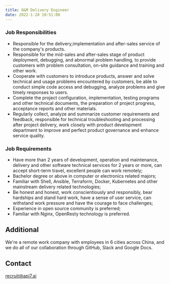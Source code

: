 ```yaml
---
title: O&M Delivery Engineer
date: 2022-1-20 10:51:00
---
```


### Job Responsibilities 

- Responsible for the delivery,implementation and after-sales service of the company's products.
- Responsible for the mid-sales and after-sales stage of product deployment, debugging, and abnormal problem handling, to provide customers with problem consultation, on-site guidance and training and other work.
- Cooperate with customers to introduce products, answer and solve technical and usage problems encountered by customers, be able to conduct simple code access and debugging, analyze problems and give timely responses to users.
- Complete the project configuration, implementation, testing programs and other technical documents, the preparation of project progress, acceptance reports and other materials.
- Regularly collect, analyze and summarize customer requirements and feedback, responsible for technical troubleshooting and processing after project delivery, work closely with product development department to improve and perfect product governance and enhance service quality.

### Job Requirements

- Have more than 2 years of development, operation and maintenance, delivery and other software technical services for 2 years or more, can accept short-term travel, excellent people can work remotely;
- Bachelor degree or above in computer or electronics related majors;
- Familiar with Shell, Ansible, Terraform, Docker, Kubernetes and other mainstream delivery related technologies;
- Be honest and honest, work conscientiously and responsibly, bear hardships and stand hard work, have a sense of user service, can withstand work pressure and have the courage to face challenges;
- Experience in open source community is preferred;
- Familiar with Nginx, OpenResty technology is preferred.

## Additional

We're a remote work company with employees in 6 cities across China, and we do all of our collaboration through GitHub, Slack and Google Docs.

## Contact

[recruit@api7.ai](mailto:recruit@api7.ai)

